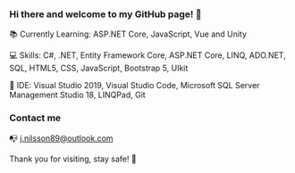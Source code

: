 ### Hi there and welcome to my GitHub page! 👋

:books: Currently Learning: ASP.NET Core, JavaScript, Vue and Unity

:computer: Skills: C#, .NET, Entity Framework Core, ASP.NET Core, LINQ, ADO.NET, SQL, HTML5, CSS, JavaScript, Bootstrap 5, UIkit

:floppy_disk: IDE: Visual Studio 2019, Visual Studio Code, Microsoft SQL Server Management Studio 18, LINQPad, Git

### Contact me

:mailbox_with_no_mail: j.nilsson89@outlook.com

Thank you for visiting, stay safe! :pray:
